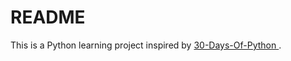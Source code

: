 # README

This is a Python learning project inspired by [30-Days-Of-Python
](https://github.com/Asabeneh/30-Days-Of-Python).  
